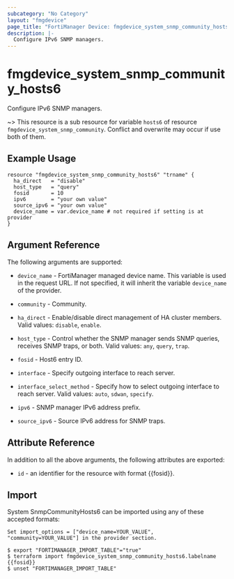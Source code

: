 ```yaml
---
subcategory: "No Category"
layout: "fmgdevice"
page_title: "FortiManager Device: fmgdevice_system_snmp_community_hosts6"
description: |-
  Configure IPv6 SNMP managers.
---
```


# fmgdevice_system_snmp_community_hosts6
Configure IPv6 SNMP managers.

~> This resource is a sub resource for variable `hosts6` of resource `fmgdevice_system_snmp_community`. Conflict and overwrite may occur if use both of them.



## Example Usage

```hcl
resource "fmgdevice_system_snmp_community_hosts6" "trname" {
  ha_direct   = "disable"
  host_type   = "query"
  fosid       = 10
  ipv6        = "your own value"
  source_ipv6 = "your own value"
  device_name = var.device_name # not required if setting is at provider
}
```

## Argument Reference


The following arguments are supported:

* `device_name` - FortiManager managed device name. This variable is used in the request URL. If not specified, it will inherit the variable `device_name` of the provider.
* `community` - Community.

* `ha_direct` - Enable/disable direct management of HA cluster members. Valid values: `disable`, `enable`.

* `host_type` - Control whether the SNMP manager sends SNMP queries, receives SNMP traps, or both. Valid values: `any`, `query`, `trap`.

* `fosid` - Host6 entry ID.
* `interface` - Specify outgoing interface to reach server.
* `interface_select_method` - Specify how to select outgoing interface to reach server. Valid values: `auto`, `sdwan`, `specify`.

* `ipv6` - SNMP manager IPv6 address prefix.
* `source_ipv6` - Source IPv6 address for SNMP traps.


## Attribute Reference

In addition to all the above arguments, the following attributes are exported:
* `id` - an identifier for the resource with format {{fosid}}.

## Import

System SnmpCommunityHosts6 can be imported using any of these accepted formats:
```
Set import_options = ["device_name=YOUR_VALUE", "community=YOUR_VALUE"] in the provider section.

$ export "FORTIMANAGER_IMPORT_TABLE"="true"
$ terraform import fmgdevice_system_snmp_community_hosts6.labelname {{fosid}}
$ unset "FORTIMANAGER_IMPORT_TABLE"
```

